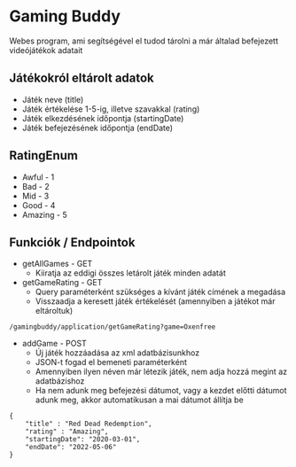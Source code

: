 # Gaming Buddy
Webes program, ami segítségével el tudod tárolni a már általad befejezett videójátékok adatait

## Játékokról eltárolt adatok

* Játék neve (title)
* Játék értékelése 1-5-ig, illetve szavakkal (rating)
* Játék elkezdésének időpontja (startingDate)
* Játék befejezésének időpontja (endDate)

## RatingEnum
* Awful - 1
* Bad - 2
* Mid - 3
* Good - 4
* Amazing - 5

## Funkciók / Endpointok

* getAllGames - GET
    *  Kiiratja az eddigi összes letárolt játék minden adatát
* getGameRating - GET
    * Query paraméterként szükséges a kívánt játék címének a megadása
    * Visszaadja a keresett játék értékelését (amennyiben a játékot már eltároltuk)
```example
/gamingbuddy/application/getGameRating?game=Oxenfree
```
* addGame - POST
    * Új játék hozzáadása az xml adatbázisunkhoz
    * JSON-t fogad el bemeneti paraméterként
    * Amennyiben ilyen néven már létezik játék, nem adja hozzá megint az adatbázishoz
    * Ha nem adunk meg befejezési dátumot, vagy a kezdet előtti dátumot adunk meg, akkor automatikusan a mai dátumot állítja be
```example
{
    "title" : "Red Dead Redemption",
    "rating" : "Amazing",
    "startingDate": "2020-03-01",
    "endDate": "2022-05-06"
}
```


